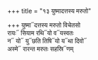 +++
title = "१३ युष्मादत्तस्य मरुतो"

+++
युष्मा᳓दत्तस्य मरुतो विचेतसो  
रायः᳓ सियाम रथि᳓यो व᳓यस्वतः  
न᳓ यो᳓ यु᳓छति तिषि᳓यो य᳓था दिवो᳓  
अस्मे᳓ रारन्त मरुतः सहस्रि᳓णम्
